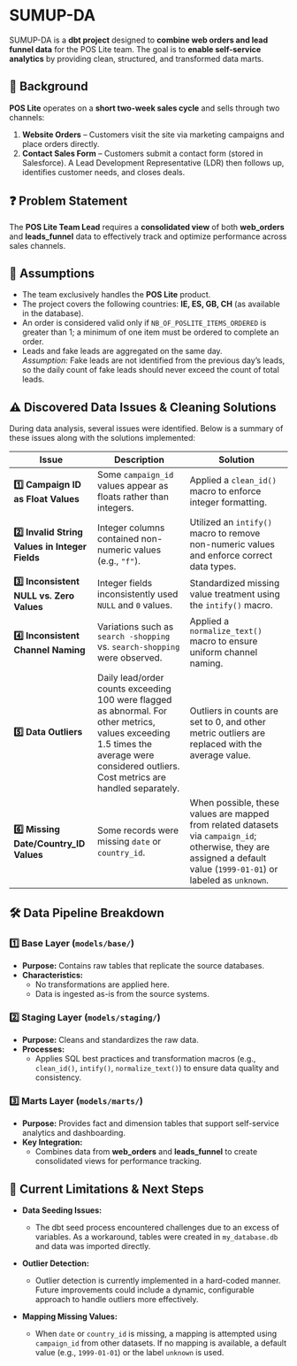 # SUMUP-DA

SUMUP-DA is a **dbt project** designed to **combine web orders and lead funnel data** for the POS Lite team. The goal is to **enable self-service analytics** by providing clean, structured, and transformed data marts.


## 📌 Background

**POS Lite** operates on a **short two-week sales cycle** and sells through two channels:

1. **Website Orders** – Customers visit the site via marketing campaigns and place orders directly.
2. **Contact Sales Form** – Customers submit a contact form (stored in Salesforce). A Lead Development Representative (LDR) then follows up, identifies customer needs, and closes deals.



## ❓ Problem Statement

The **POS Lite Team Lead** requires a **consolidated view** of both **web_orders** and **leads_funnel** data to effectively track and optimize performance across sales channels.



## 🔎 Assumptions

- The team exclusively handles the **POS Lite** product.
- The project covers the following countries: **IE, ES, GB, CH** (as available in the database).
- An order is considered valid only if `NB_OF_POSLITE_ITEMS_ORDERED` is greater than 1; a minimum of one item must be ordered to complete an order.
- Leads and fake leads are aggregated on the same day.  
  _Assumption:_ Fake leads are not identified from the previous day’s leads, so the daily count of fake leads should never exceed the count of total leads.



## ⚠️ Discovered Data Issues & Cleaning Solutions

During data analysis, several issues were identified. Below is a summary of these issues along with the solutions implemented:

| **Issue**                                    | **Description**                                                                 | **Solution**                                                                                                   |
|----------------------------------------------|---------------------------------------------------------------------------------|---------------------------------------------------------------------------------------------------------------|
| **1️⃣ Campaign ID as Float Values**         | Some `campaign_id` values appear as floats rather than integers.                | Applied a `clean_id()` macro to enforce integer formatting.                                                   |
| **2️⃣ Invalid String Values in Integer Fields** | Integer columns contained non-numeric values (e.g., `"f"`).                     | Utilized an `intify()` macro to remove non-numeric values and enforce correct data types.                       |
| **3️⃣ Inconsistent NULL vs. Zero Values**     | Integer fields inconsistently used `NULL` and `0` values.                       | Standardized missing value treatment using the `intify()` macro.                                                |
| **4️⃣ Inconsistent Channel Naming**           | Variations such as `search -shopping` vs. `search-shopping` were observed.        | Applied a `normalize_text()` macro to ensure uniform channel naming.                                            |
| **5️⃣ Data Outliers**                         | Daily lead/order counts exceeding 100 were flagged as abnormal. For other metrics, values exceeding 1.5 times the average were considered outliers. Cost metrics are handled separately. | Outliers in counts are set to 0, and other metric outliers are replaced with the average value.                   |
| **6️⃣ Missing Date/Country_ID Values**        | Some records were missing `date` or `country_id`.                               | When possible, these values are mapped from related datasets via `campaign_id`; otherwise, they are assigned a default value (`1999-01-01`) or labeled as `unknown`. |



## 🛠 Data Pipeline Breakdown

### 1️⃣ Base Layer (`models/base/`)
- **Purpose:** Contains raw tables that replicate the source databases.
- **Characteristics:**  
  - No transformations are applied here.  
  - Data is ingested as-is from the source systems.

### 2️⃣ Staging Layer (`models/staging/`)
- **Purpose:** Cleans and standardizes the raw data.
- **Processes:**  
  - Applies SQL best practices and transformation macros (e.g., `clean_id()`, `intify()`, `normalize_text()`) to ensure data quality and consistency.

### 3️⃣ Marts Layer (`models/marts/`)
- **Purpose:** Provides fact and dimension tables that support self-service analytics and dashboarding.
- **Key Integration:**  
  - Combines data from **web_orders** and **leads_funnel** to create consolidated views for performance tracking.



## 🚀 Current Limitations & Next Steps

- **Data Seeding Issues:**  
  - The dbt seed process encountered challenges due to an excess of variables. As a workaround, tables were created in `my_database.db` and data was imported directly.

- **Outlier Detection:**  
  - Outlier detection is currently implemented in a hard-coded manner. Future improvements could include a dynamic, configurable approach to handle outliers more effectively.

- **Mapping Missing Values:**  
  - When `date` or `country_id` is missing, a mapping is attempted using `campaign_id` from other datasets. If no mapping is available, a default value (e.g., `1999-01-01`) or the label `unknown` is used.
